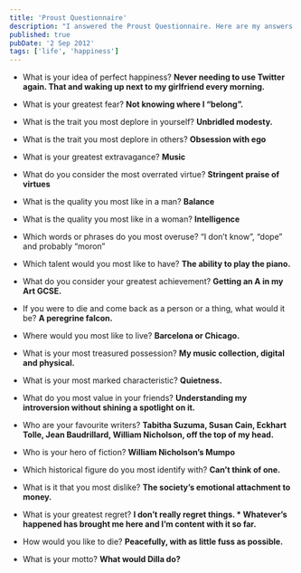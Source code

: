 ```yaml
---
title: 'Proust Questionnaire'
description: "I answered the Proust Questionnaire. Here are my answers."
published: true
pubDate: '2 Sep 2012'
tags: ['life', 'happiness']
---
```


* What is your idea of perfect happiness?
**Never needing to use Twitter again. That and waking up next to my girlfriend every morning.**

* What is your greatest fear?
**Not knowing where I “belong”.**

* What is the trait you most deplore in yourself?
**Unbridled modesty.**

* What is the trait you most deplore in others?
**Obsession with ego**

* What is your greatest extravagance?
**Music**

* What do you consider the most overrated virtue?
**Stringent praise of virtues**

* What is the quality you most like in a man?
**Balance**

* What is the quality you most like in a woman?
**Intelligence**

* Which words or phrases do you most overuse?
“I don’t know”, “dope” and probably “moron”

* Which talent would you most like to have?
**The ability to play the piano.**

* What do you consider your greatest achievement?
**Getting an A in my Art GCSE.**

* If you were to die and come back as a person or a thing, what would it be?
**A peregrine falcon.**

* Where would you most like to live?
**Barcelona or Chicago.**

* What is your most treasured possession?
**My music collection, digital and physical.**

* What is your most marked characteristic?
**Quietness.**

* What do you most value in your friends?
**Understanding my introversion without shining a spotlight on it.**

* Who are your favourite writers?
**Tabitha Suzuma, Susan Cain, Eckhart Tolle, Jean Baudrillard, William Nicholson, off the top of my head.**

* Who is your hero of fiction?
**William Nicholson’s Mumpo**

* Which historical figure do you most identify with?
**Can’t think of one.**

* What is it that you most dislike?
**The society’s emotional attachment to money.**

* What is your greatest regret?
**I don’t really regret things. * Whatever’s happened has brought me here and I’m content with it so far.**

* How would you like to die?
**Peacefully, with as little fuss as possible.**

* What is your motto?
**What would Dilla do?**